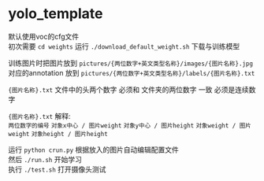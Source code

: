 # yolo_template

默认使用voc的cfg文件  
初次需要 `cd weights` 运行 `./download_default_weight.sh` 下载与训练模型  

训练图片时把图片放到 `pictures/{两位数字+英文类型名称}/images/{图片名称}.jpg`  
对应的annotation 放到 `pictures/{两位数字+英文类型名称}/labels/{图片名称}.txt`  

`{图片名称}.txt` 文件中的头两个数字 必须和 文件夹的两位数字 一致 必须是连续数字  

`{图片名称}.txt` 解释:  
`两位数字的编号` `对象x中心 / 图片weight` `对象y中心 / 图片height` `对象weight / 图片weight`  `对象height / 图片height`   

运行 `python crun.py` 根据放入的图片自动编辑配置文件  
然后 `./run.sh` 开始学习  
执行 `./test.sh` 打开摄像头测试  
